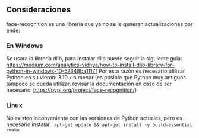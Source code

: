 ## Consideraciones
face-recognition es una librería que ya no se le generan actualizaciones por ende:
### En Windows
Se usara la librería dlib, para instalar dlib puede seguir la siguiente guía:
https://medium.com/analytics-vidhya/how-to-install-dlib-library-for-python-in-windows-10-57348ba1117f
Por esta razón es necesario utilizar Python en su vieron: 3.10.x o menor (es posible que Python muy antiguos tampoco se pueda utilizar, revisar la documentación en caso de ser necesario: https://pypi.org/project/face-recognition/)
### Linux
No existen inconveniente con las versiones de Python actuales, pero es necesario instalar :
`apt-get update && apt-get install -y build-essential cmake`
